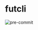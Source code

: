 # futcli

![pre-commit](https://github.com/ejamilasan/futcli/actions/workflows/pre-commit.yml/badge.svg)